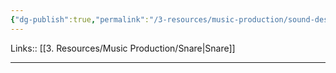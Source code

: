 ```yaml
---
{"dg-publish":true,"permalink":"/3-resources/music-production/sound-design/snare-sound-design/"}
---
```


Links:: [[3. Resources/Music Production/Snare\|Snare]]

---

